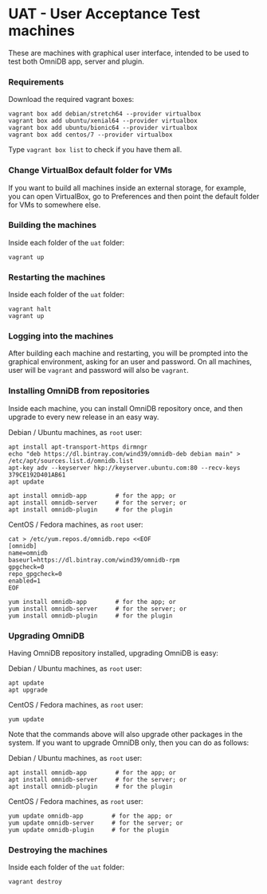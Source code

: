 # UAT - User Acceptance Test machines

These are machines with graphical user interface, intended to be used to test
both OmniDB app, server and plugin.


### Requirements

Download the required vagrant boxes:

```
vagrant box add debian/stretch64 --provider virtualbox
vagrant box add ubuntu/xenial64 --provider virtualbox
vagrant box add ubuntu/bionic64 --provider virtualbox
vagrant box add centos/7 --provider virtualbox
```

Type `vagrant box list` to check if you have them all.


### Change VirtualBox default folder for VMs

If you want to build all machines inside an external storage, for example, you
can open VirtualBox, go to Preferences and then point the default folder for
VMs to somewhere else.


### Building the machines

Inside each folder of the `uat` folder:

```
vagrant up
```


### Restarting the machines

Inside each folder of the `uat` folder:

```
vagrant halt
vagrant up
```


### Logging into the machines

After building each machine and restarting, you will be prompted into the
graphical environment, asking for an user and password. On all machines, user
will be `vagrant` and password will also be `vagrant`.


### Installing OmniDB from repositories

Inside each machine, you can install OmniDB repository once, and then upgrade
to every new release in an easy way.

Debian / Ubuntu machines, as `root` user:

```
apt install apt-transport-https dirmngr
echo "deb https://dl.bintray.com/wind39/omnidb-deb debian main" > /etc/apt/sources.list.d/omnidb.list
apt-key adv --keyserver hkp://keyserver.ubuntu.com:80 --recv-keys 379CE192D401AB61
apt update

apt install omnidb-app        # for the app; or
apt install omnidb-server     # for the server; or
apt install omnidb-plugin     # for the plugin
```

CentOS / Fedora machines, as `root` user:

```
cat > /etc/yum.repos.d/omnidb.repo <<EOF
[omnidb]
name=omnidb
baseurl=https://dl.bintray.com/wind39/omnidb-rpm
gpgcheck=0
repo_gpgcheck=0
enabled=1
EOF

yum install omnidb-app        # for the app; or
yum install omnidb-server     # for the server; or
yum install omnidb-plugin     # for the plugin
```


### Upgrading OmniDB

Having OmniDB repository installed, upgrading OmniDB is easy:

Debian / Ubuntu machines, as `root` user:

```
apt update
apt upgrade
```

CentOS / Fedora machines, as `root` user:

```
yum update
```

Note that the commands above will also upgrade other packages in the system. If
you want to upgrade OmniDB only, then you can do as follows:

Debian / Ubuntu machines, as `root` user:

```
apt install omnidb-app        # for the app; or
apt install omnidb-server     # for the server; or
apt install omnidb-plugin     # for the plugin
```

CentOS / Fedora machines, as `root` user:

```
yum update omnidb-app        # for the app; or
yum update omnidb-server     # for the server; or
yum update omnidb-plugin     # for the plugin
```


### Destroying the machines

Inside each folder of the `uat` folder:

```
vagrant destroy
```
